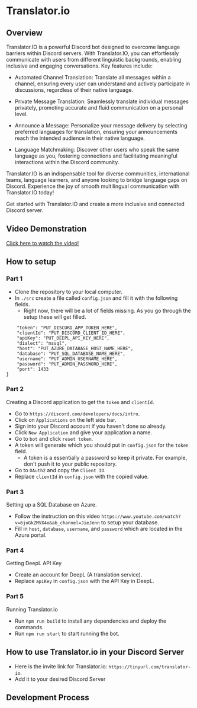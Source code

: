 # Translator.io
## Overview 

Translator.IO is a powerful Discord bot designed to overcome language barriers within Discord servers. With Translator.IO, you can effortlessly communicate with users from different linguistic backgrounds, enabling inclusive and engaging conversations. Key features include:

- Automated Channel Translation: Translate all messages within a channel, ensuring every user can understand and actively participate in discussions, regardless of their native language.

- Private Message Translation: Seamlessly translate individual messages privately, promoting accurate and fluid communication on a personal level.

- Announce a Message: Personalize your message delivery by selecting preferred languages for translation, ensuring your announcements reach the intended audience in their native language.

- Language Matchmaking: Discover other users who speak the same language as you, fostering connections and facilitating meaningful interactions within the Discord community.

Translator.IO is an indispensable tool for diverse communities, international teams, language learners, and anyone looking to bridge language gaps on Discord. Experience the joy of smooth multilingual communication with Translator.IO today!

Get started with Translator.IO and create a more inclusive and connected Discord server.

## Video Demonstration

[Click here to watch the video!](https://www.youtube.com/watch?v=zJI_qETQ3hQ)


## How to setup

### Part 1

- Clone the repository to your local computer.
- In `./src` create a file called `config.json` and fill it with the following fields.
  - Right now, there will be a lot of fields missing. As you go through the setup these will get filled.
``` {
    "token": "PUT_DISCORD_APP_TOKEN_HERE",
    "clientId": "PUT_DISCORD_CLIENT_ID_HERE",
    "apiKey": "PUT_DEEPL_API_KEY_HERE",
    "dialect": "mssql",
    "host": "PUT_AZURE_DATABASE_HOST_NAME_HERE",
    "database": "PUT_SQL_DATABASE_NAME_HERE",
    "username": "PUT_ADMIN_USERNAME_HERE",
    "password": "PUT_ADMIN_PASSWORD_HERE",
    "port": 1433
}
```

### Part 2

Creating a Discord application to get the `token` and `clientId`.

- Go to `https://discord.com/developers/docs/intro`.
- Click on `Applications` on the left side bar.
- Sign into your Discord account if you haven't done so already.
- Click `New Application` and give your application a name.
- Go to `bot` and click `reset token`.
- A token will generate which you should put in `config.json` for the `token` field.
  - A token is a essentially a password so keep it private. For example, don't push it to your public repository.
- Go to `OAuth2` and copy the `Client ID`.
- Replace `clientId` in `config.json` with the copied value.

### Part 3

Setting up a SQL Database on Azure.

- Follow the instruction on this video `https://www.youtube.com/watch?v=6joGkZMVX4o&ab_channel=JieJenn` to setup your database.
- Fill in `host`, `database`, `username`, and `password` which are located in the Azure portal.


### Part 4

Getting DeepL API Key

- Create an account for DeepL (A translation service).
- Replace `apiKey` in `config.json` with the API Key in DeepL.

### Part 5

Running Translator.io

- Run `npm run build` to install any dependencies and deploy the commands.
- Run `npm run start` to start running the bot.


## How to use Translator.io in your Discord Server

- Here is the invite link for Translator.io: `https://tinyurl.com/translator-io`.
- Add it to your desired Discord Server

## Development Process


